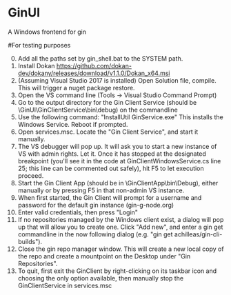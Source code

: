 # GinUI
A Windows frontend for gin


#For testing purposes

0. Add all the paths set by gin_shell.bat to the SYSTEM path.
1. Install Dokan https://github.com/dokan-dev/dokany/releases/download/v1.1.0/Dokan_x64.msi
2. (Assuming Visual Studio 2017 is installed) Open Solution file, compile. This will trigger a nuget package restore.
3. Open the VS command line (Tools -> Visual Studio Command Prompt)
4. Go to the output directory for the Gin Client Service (should be \GinUI\GinClientService\bin\debug) on the commandline
5. Use the following command: "InstallUtil GinService.exe" This installs the Windows Service. Reboot if prompted.
6. Open services.msc. Locate the "Gin Client Service", and start it manually.
7. The VS debugger will pop up. It will ask you to start a new instance of VS with admin rights. Let it. Once it has stopped at the designated breakpoint (you'll see it in the code at GinClientWindowsService.cs line 25; this line can be commented out safely), hit F5 to let execution proceed.
8. Start the Gin Client App (should be in \GinClientApp\bin\Debug), either manually or by pressing F5 in that non-admin VS instance.
9. When first started, the Gin Client will prompt for a username and password for the default gin instance (gin-g-node.org)
10. Enter valid credentials, then press "Login"
11. If no repositories managed by the Windows client exist, a dialog will pop up that will allow you to create one. Click "Add new", and enter a gin get commandline in the now following dialog (e.g. "gin get achilleas/gin-cli-builds").
12. Close the gin repo manager window. This will create a new local copy of the repo and create a mountpoint on the Desktop under "Gin Repositories".
13. To quit, first exit the GinClient by right-clicking on its taskbar icon and choosing the only option available, then manually stop the GinClientService in services.msc
